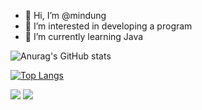 - 👋 Hi, I’m @mindung
- 👀 I’m interested in developing a program
- 🌱 I’m currently learning Java

![Anurag's GitHub stats](https://github-readme-stats.vercel.app/api?username=mindung&count_private=true&show_icons=true&theme=radical)

[![Top Langs](https://github-readme-stats.vercel.app/api/top-langs/?username=mindung&layout=compact&count_private=true&theme=radical)](https://github.com/anuraghazra/github-readme-stats)


<img src="https://img.shields.io/badge/MySQL-4479A1?style=flat-square&logo=MySQL&logoColor=white"/></a> 
<img src="https://img.shields.io/badge/JAVA-4479A1?style=flat-square&logo=JAVA&logoColor=yellow"/></a> 
